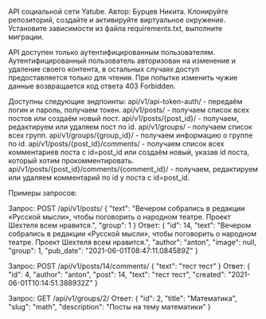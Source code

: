 API социальной сети Yatube. Автор: Бурцев Никита. Клонируйте репозиторий, создайте и активируйте виртуальное окружение. Установите зависимости из файла requirements.txt, выполните миграции.

API доступен только аутентифицированным пользователям. Аутентифицированный пользователь авторизован на изменение и удаление своего контента, в остальных случаях доступ предоставляется только для чтения. При попытке изменить чужие данные возвращается код ответа 403 Forbidden.

Доступны следующие эндпоинты: api/v1/api-token-auth/ - передаём логин и пароль, получаем токен. api/v1/posts/ - получаем список всех постов или создаём новый пост. api/v1/posts/{post_id}/ - получаем, редактируем или удаляем пост по id. api/v1/groups/ - получаем список всех групп. api/v1/groups/{group_id}/ - получаем информацию о группе по id. api/v1/posts/{post_id}/comments/ - получаем список всех комментариев поста с id=post_id или создаём новый, указав id поста, который хотим прокомментировать. api/v1/posts/{post_id}/comments/{comment_id}/ - получаем, редактируем или удаляем комментарий по id у поста с id=post_id.

Примеры запросов:

Запрос: POST /api/v1/posts/ { "text": "Вечером собрались в редакции «Русской мысли», чтобы поговорить о народном театре. Проект Шехтеля всем нравится.", "group": 1 } Ответ: { "id": 14, "text": "Вечером собрались в редакции «Русской мысли», чтобы поговорить о народном театре. Проект Шехтеля всем нравится.", "author": "anton", "image": null, "group": 1, "pub_date": "2021-06-01T08:47:11.084589Z" }

Запрос: POST /api/v1/posts/14/comments/ { "text": "тест тест" } Ответ: { "id": 4, "author": "anton", "post": 14, "text": "тест тест", "created": "2021-06-01T10:14:51.388932Z" }

Запрос: GET /api/v1/groups/2/ Ответ: { "id": 2, "title": "Математика", "slug": "math", "description": "Посты на тему математики" }
